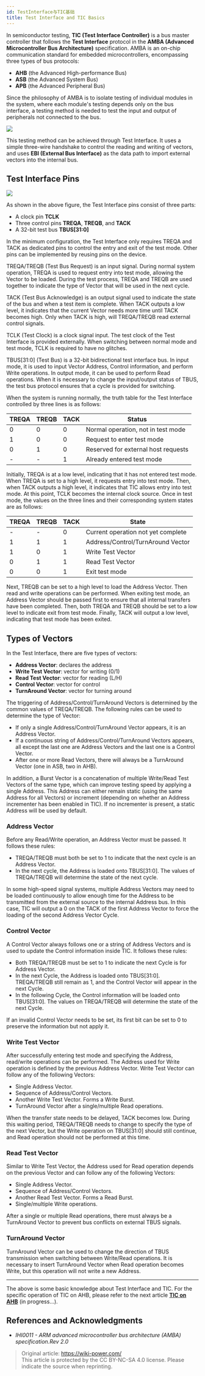 ```yaml
---
id: TestInterface与TIC基础
title: Test Interface and TIC Basics
---
```


In semiconductor testing, **TIC (Test Interface Controller)** is a bus master controller that follows the **Test Interface** protocol in the **AMBA (Advanced Microcontroller Bus Architecture)** specification. AMBA is an on-chip communication standard for embedded microcontrollers, encompassing three types of bus protocols:

- **AHB** (the Advanced High-performance Bus)
- **ASB** (the Advanced System Bus)
- **APB** (the Advanced Peripheral Bus)

Since the philosophy of AMBA is to isolate testing of individual modules in the system, where each module's testing depends only on the bus interface, a testing method is needed to test the input and output of peripherals not connected to the bus.

![](https://wiki-media-1253965369.cos.ap-guangzhou.myqcloud.com/img/202308262214877.png)

This testing method can be achieved through Test Interface. It uses a simple three-wire handshake to control the reading and writing of vectors, and uses **EBI (External Bus Interface)** as the data path to import external vectors into the internal bus.

## Test Interface Pins

![](https://wiki-media-1253965369.cos.ap-guangzhou.myqcloud.com/img/202308262225257.png)

As shown in the above figure, the Test Interface pins consist of three parts:

- A clock pin **TCLK**
- Three control pins **TREQA**, **TREQB**, and **TACK**
- A 32-bit test bus **TBUS[31:0]**

In the minimum configuration, the Test Interface only requires TREQA and TACK as dedicated pins to control the entry and exit of the test mode. Other pins can be implemented by reusing pins on the device.

TREQA/TREQB (Test Bus Request) is an input signal. During normal system operation, TREQA is used to request entry into test mode, allowing the Vector to be loaded. During the test process, TREQA and TREQB are used together to indicate the type of Vector that will be used in the next cycle.

TACK (Test Bus Acknowledge) is an output signal used to indicate the state of the bus and when a test item is complete. When TACK outputs a low level, it indicates that the current Vector needs more time until TACK becomes high. Only when TACK is high, will TREQA/TREQB read external control signals.

TCLK (Test Clock) is a clock signal input. The test clock of the Test Interface is provided externally. When switching between normal mode and test mode, TCLK is required to have no glitches.

TBUS[31:0] (Test Bus) is a 32-bit bidirectional test interface bus. In input mode, it is used to input Vector Address, Control information, and perform Write operations. In output mode, it can be used to perform Read operations. When it is necessary to change the input/output status of TBUS, the test bus protocol ensures that a cycle is provided for switching.

When the system is running normally, the truth table for the Test Interface controlled by three lines is as follows:

| TREQA | TREQB | TACK | Status                               |
| ----- | ----- | ---- | ------------------------------------ |
| 0     | 0     | 0    | Normal operation, not in test mode    |
| 1     | 0     | 0    | Request to enter test mode            |
| 0     | 1     | 0    | Reserved for external host requests   |
| -     | -     | 1    | Already entered test mode             |

Initially, TREQA is at a low level, indicating that it has not entered test mode. When TREQA is set to a high level, it requests entry into test mode. Then, when TACK outputs a high level, it indicates that TIC allows entry into test mode. At this point, TCLK becomes the internal clock source. Once in test mode, the values on the three lines and their corresponding system states are as follows:

| TREQA | TREQB | TACK | State                             |
| ----- | ----- | ---- | --------------------------------- |
| -     | -     | 0    | Current operation not yet complete |
| 1     | 1     | 1    | Address/Control/TurnAround Vector  |
| 1     | 0     | 1    | Write Test Vector                  |
| 0     | 1     | 1    | Read Test Vector                   |
| 0     | 0     | 1    | Exit test mode                     |

Next, TREQB can be set to a high level to load the Address Vector. Then read and write operations can be performed. When exiting test mode, an Address Vector should be passed first to ensure that all internal transfers have been completed. Then, both TREQA and TREQB should be set to a low level to indicate exit from test mode. Finally, TACK will output a low level, indicating that test mode has been exited.

## Types of Vectors

In the Test Interface, there are five types of vectors:

- **Address Vector**: declares the address
- **Write Test Vector**: vector for writing (0/1)
- **Read Test Vector**: vector for reading (L/H)
- **Control Vector**: vector for control
- **TurnAround Vector**: vector for turning around

The triggering of Address/Control/TurnAround Vectors is determined by the common values of TREQA/TREQB. The following rules can be used to determine the type of Vector:

- If only a single Address/Control/TurnAround Vector appears, it is an Address Vector.
- If a continuous string of Address/Control/TurnAround Vectors appears, all except the last one are Address Vectors and the last one is a Control Vector.
- After one or more Read Vectors, there will always be a TurnAround Vector (one in ASB, two in AHB).

In addition, a Burst Vector is a concatenation of multiple Write/Read Test Vectors of the same type, which can improve testing speed by applying a single Address. This Address can either remain static (using the same Address for all Vectors) or increment (depending on whether an Address incrementer has been enabled in TIC). If no incrementer is present, a static Address will be used by default.

### Address Vector

Before any Read/Write operation, an Address Vector must be passed. It follows these rules:

- TREQA/TREQB must both be set to 1 to indicate that the next cycle is an Address Vector.
- In the next cycle, the Address is loaded onto TBUS[31:0]. The values of TREQA/TREQB will determine the state of the next cycle.

In some high-speed signal systems, multiple Address Vectors may need to be loaded continuously to allow enough time for the Address to be transmitted from the external source to the internal Address bus. In this case, TIC will output a 0 on the TACK of the first Address Vector to force the loading of the second Address Vector Cycle.

### Control Vector

A Control Vector always follows one or a string of Address Vectors and is used to update the Control information inside TIC. It follows these rules:

- Both TREQA/TREQB must be set to 1 to indicate the next Cycle is for Address Vector.
- In the next Cycle, the Address is loaded onto TBUS[31:0]. TREQA/TREQB still remain as 1, and the Control Vector will appear in the next Cycle.
- In the following Cycle, the Control information will be loaded onto TBUS[31:0]. The values on TREQA/TREQB will determine the state of the next Cycle.

If an invalid Control Vector needs to be set, its first bit can be set to 0 to preserve the information but not apply it.

### Write Test Vector

After successfully entering test mode and specifying the Address, read/write operations can be performed. The Address used for Write operation is defined by the previous Address Vector. Write Test Vector can follow any of the following Vectors:

- Single Address Vector.
- Sequence of Address/Control Vectors.
- Another Write Test Vector. Forms a Write Burst.
- TurnAround Vector after a single/multiple Read operations.

When the transfer state needs to be delayed, TACK becomes low. During this waiting period, TREQA/TREQB needs to change to specify the type of the next Vector, but the Write operation on TBUS[31:0] should still continue, and Read operation should not be performed at this time.

### Read Test Vector

Similar to Write Test Vector, the Address used for Read operation depends on the previous Vector and can follow any of the following Vectors:

- Single Address Vector.
- Sequence of Address/Control Vectors.
- Another Read Test Vector. Forms a Read Burst.
- Single/multiple Write operations.

After a single or multiple Read operations, there must always be a TurnAround Vector to prevent bus conflicts on external TBUS signals.

### TurnAround Vector

TurnAround Vector can be used to change the direction of TBUS transmission when switching between Write/Read operations. It is necessary to insert TurnAround Vector when Read operation becomes Write, but this operation will not write a new Address.

---

The above is some basic knowledge about Test Interface and TIC. For the specific operation of TIC on AHB, please refer to the next article [**TIC on AHB**](https://wiki-power.com/AHB%E4%B8%8A%E7%9A%84TIC) (in progress...).

## References and Acknowledgments

- _IHI0011 - ARM advanced microcontroller bus architecture (AMBA) specification.Rev 2.0_

> Original article: <https://wiki-power.com/>  
> This article is protected by the CC BY-NC-SA 4.0 license. Please indicate the source when reprinting.